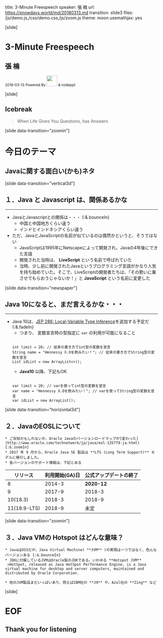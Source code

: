 title: 3-Minute Freespeech
speaker: 張 楠
url: https://snowdays.world/md/20180313.md
transition: slide3
files: /js/demo.js,/css/demo.css,/js/zoom.js
theme: moon
usemathjax: yes

[slide]
# 3-Minute Freespeech
## 張 楠
<small>2018-03-13</small>
<small>Powered By <img src="/img/nodejs.jpg" height="35"> & nodeppt </small>

[slide]
## Icebreak
>When Life Gives You Questions, <i class="fa fa-google"></i> has Answers

[slide data-transition="zoomin"]
# 今日のテーマ
## Javaに関する<span class="red">面白い</span>(かも)ネタ

[slide data-transition="vertical3d"]
## １．**Java** と **Javascript** は、関係あるかな<i class="fa fa-question"></i>
----
* JavaとJavascriptとの関係は・・・ {:&.bounceIn}
    * <span class="yellow">中国</span>と<span class="yellow">中国地方</span>くらい違う
    * <span class="yellow">インド</span>と<span class="yellow">インドネシア</span>くらい違う
* ただ、JavaとJavaScriptの名前が似ているのは偶然かというと、そうではない
    * JavaScriptは1995年にNetscapeによって開発され、Javaの4年後にできた言語
    * 開発された当時は、 **LiveScript** という名前で呼ばれていた
    * 当時、少し前に開発されたJavaというプログラミング言語がかなり人気を持ち始めていた。そこで、LiveScriptの開発者たちは、「その勢いに乗させてもらおうじゃないか！」と **JavaScript** という名前に変更した

[slide data-transition="newspaper"]
## Java 10になると、まだ言えるかな・・・<i class="fa fa-question"></i>
----
* Java 10は、[JEP 286: Local-Variable Type Inference](http://openjdk.java.net/jeps/286)を追加する予定だ {:&.fadeIn}
    * つまり、 変数宣言時の型指定に `var` の利用が可能になること
  <pre><code class="java">
  int limit = 20; // 従来の書き方でint型の変数を宣言
  String name = "Hennessy X.Oを飲みたい！"; // 従来の書き方でString型の変数を宣言
  List<String> idList = new ArrayList<>();
  </code></pre>
    * **Java10** 以降、下記もOK
  <pre><code class="java">
  var limit = 20; // varを使ってint型の変数を宣言
  var name = "Hennessy X.Oを飲みたい！"; // varを使ってString型の変数を宣言
  var idList = new ArrayList<String>();
  </code></pre>

[slide data-transition="horizontal3d"]
## ２．JavaのEOSLについて
    * ご存知かもしれないか、Oracle Javaのバージョンロードマップが[変わった](http://www.oracle.com/technetwork/jp/java/eol-135779-ja.html) {:&.zoomIn}
    * 2017 年 9 月から、Oracle Java SE 製品は **LTS (Long Term Support)** モデルに移行しました。
    * 各バージョンのサポート情報は、下記とある

| リリース | 利用開始(GA)日 | 公式アップデートの終了 |
|-------|------|-------|
| 8  | 2014-3  | **2020-12** |
| 9  | 2017-9  | 2018-3 |
| 10(18.3)  | 2018-3  | 2018-9 |
| 11(18.9-LTS)  | 2018-9  | 未定 |

[slide data-transition="zoomin"]
## ３．Java VMの <span class="yellow">Hotspot</span> はどんな意味？
    * JavaはOSSだが、Java Virtual Machine( **JVM** )の実現は一つではなく、色んなバージョンある {:&.bounceIn}  
    * JDKに付属しているJVMはOracle製のJDKである。いわゆる **Hotspot JVM**  
     >HotSpot, released as Java HotSpot Performance Engine, is a Java virtual machine for desktop and server computers, maintained and distributed by Oracle Corporation.  

    * 他のJVM製品まだいっぱいあり、例えばIBM社の **J9** や、Azul社の **Zing** など

[slide]
# EOF
## Thank you for listening

